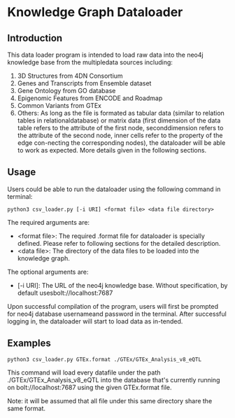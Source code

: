 # Knowledge Graph Dataloader 

## Introduction

This data loader program is intended to load raw data into the neo4j knowledge base from the multipledata sources including:
  1) 3D Structures from 4DN Consortium
  2) Genes and Transcripts from Ensemble dataset
  3) Gene Ontology from GO database
  4) Epigenomic Features from ENCODE and Roadmap
  5) Common Variants from GTEx
  6) Others:  As long as the file is formated as tabular data (similar to relation tables in relationaldatabase) or matrix data (first dimension of the data table refers to the attribute of the first node, seconddimension refers to the attribute of the second node, inner cells refer to the property of the edge con-necting the corresponding nodes), the dataloader will be able to work as expected. More details given in the following sections.
  
## Usage

Users could be able to run the dataloader using the following command in terminal:
```
python3 csv_loader.py [-i URI] <format file> <data file directory>
```

The required arguments are:
  * \<format file\>:  The required .format file for dataloader is specially defined.  Please refer to following sections for the detailed description.
  * \<data file\>: The directory of the data files to be loaded into the knowledge graph.

The optional arguments are:
  * [-i URI]: The URL of the neo4j knowledge base. Without specification, by default usesbolt://localhost:7687
  
Upon successful compilation of the program, users will first be prompted for neo4j database usernameand password in the terminal. After successful logging in, the dataloader will start to load data as in-tended.

## Examples

```
python3 csv_loader.py GTEx.format ./GTEx/GTEx_Analysis_v8_eQTL
```

This command will load every datafile under the path ./GTEx/GTEx\_Analysis\_v8\_eQTL into the database that's currently running on bolt://localhost:7687 using the given GTEx.format file. 

Note: it will be assumed that all file under this same directory share the same format.
